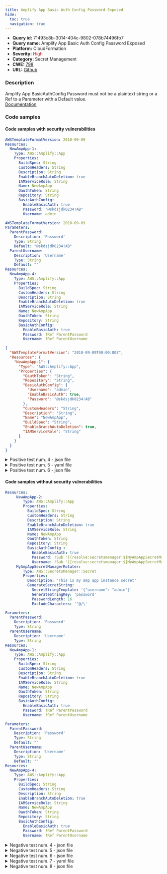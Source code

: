 ```yaml
---
title: Amplify App Basic Auth Config Password Exposed
hide:
  toc: true
  navigation: true
---
```


<style>
  .highlight .hll {
    background-color: #ff171742;
  }
  .md-content {
    max-width: 1100px;
    margin: 0 auto;
  }
</style>

-   **Query id:** 71493c8b-3014-404c-9802-078b74496fb7
-   **Query name:** Amplify App Basic Auth Config Password Exposed
-   **Platform:** CloudFormation
-   **Severity:** <span style="color:#bb2124">High</span>
-   **Category:** Secret Management
-   **CWE:** <a href="https://cwe.mitre.org/data/definitions/798.html" onclick="newWindowOpenerSafe(event, 'https://cwe.mitre.org/data/definitions/798.html')">798</a>
-   **URL:** [Github](https://github.com/Checkmarx/kics/tree/master/assets/queries/cloudFormation/aws/amplify_app_basic_auth_config_password_exposed)

### Description
Amplify App BasicAuthConfig Password must not be a plaintext string or a Ref to a Parameter with a Default value.<br>
[Documentation](https://docs.aws.amazon.com/AWSCloudFormation/latest/UserGuide/aws-properties-amplify-app-basicauthconfig.html)

### Code samples
#### Code samples with security vulnerabilities
```yaml title="Positive test num. 1 - yaml file" hl_lines="16"
AWSTemplateFormatVersion: 2010-09-09
Resources:
  NewAmpApp-1:
    Type: AWS::Amplify::App
    Properties:
      BuildSpec: String
      CustomHeaders: String
      Description: String
      EnableBranchAutoDeletion: true
      IAMServiceRole: String
      Name: NewAmpApp
      OauthToken: String
      Repository: String
      BasicAuthConfig:
        EnableBasicAuth: true
        Password: "@skdsjdk0234!AB"
        Username: admin

```
```yaml title="Positive test num. 2 - yaml file" hl_lines="6"
AWSTemplateFormatVersion: 2010-09-09
Parameters:
  ParentPassword:
    Description: 'Password'
    Type: String
    Default: "@skdsjdk0234!AB"
  ParentUsername:
    Description: 'Username'
    Type: String
    Default: ""
Resources:
  NewAmpApp-4:
    Type: AWS::Amplify::App
    Properties:
      BuildSpec: String
      CustomHeaders: String
      Description: String
      EnableBranchAutoDeletion: true
      IAMServiceRole: String
      Name: NewAmpApp
      OauthToken: String
      Repository: String
      BasicAuthConfig:
        EnableBasicAuth: true
        Password: !Ref ParentPassword
        Username: !Ref ParentUsername

```
```json title="Positive test num. 3 - json file" hl_lines="12"
{
  "AWSTemplateFormatVersion": "2010-09-09T00:00:00Z",
  "Resources": {
    "NewAmpApp-1": {
      "Type": "AWS::Amplify::App",
      "Properties": {
        "OauthToken": "String",
        "Repository": "String",
        "BasicAuthConfig": {
          "Username": "admin",
          "EnableBasicAuth": true,
          "Password": "@skdsjdk0234!AB"
        },
        "CustomHeaders": "String",
        "Description": "String",
        "Name": "NewAmpApp",
        "BuildSpec": "String",
        "EnableBranchAutoDeletion": true,
        "IAMServiceRole": "String"
      }
    }
  }
}

```
<details><summary>Positive test num. 4 - json file</summary>

```json hl_lines="12"
{
  "AWSTemplateFormatVersion": "2010-09-09T00:00:00Z",
  "Parameters": {
    "ParentUsername": {
      "Description": "Username",
      "Type": "String",
      "Default": ""
    },
    "ParentPassword": {
      "Description": "Password",
      "Type": "String",
      "Default": "@skdsjdk0234!AB"
    }
  },
  "Resources": {
    "NewAmpApp-4": {
      "Type": "AWS::Amplify::App",
      "Properties": {
        "CustomHeaders": "String",
        "EnableBranchAutoDeletion": true,
        "IAMServiceRole": "String",
        "OauthToken": "String",
        "Repository": "String",
        "BuildSpec": "String",
        "Description": "String",
        "Name": "NewAmpApp",
        "BasicAuthConfig": {
          "Password": "ParentPassword",
          "Username": "ParentUsername",
          "EnableBasicAuth": true
        }
      }
    }
  }
}

```
</details>
<details><summary>Positive test num. 5 - yaml file</summary>

```yaml hl_lines="6"
AWSTemplateFormatVersion: 2010-09-09
Parameters:
  ParentPassword:
    Description: 'Password'
    Type: String
    Default: "@skdsjdk0234!AB"
  ParentUsername:
    Description: 'Username'
    Type: String
    Default: ""
Resources:
  NewAmpApp-4:
    Type: AWS::Amplify::App
    Properties:
      BuildSpec: String
      CustomHeaders: String
      Description: String
      EnableBranchAutoDeletion: true
      IAMServiceRole: String
      Name: NewAmpApp
      OauthToken: String
      Repository: String
      BasicAuthConfig:
        EnableBasicAuth: "true"
        Password: !Ref ParentPassword
        Username: !Ref ParentUsername

```
</details>
<details><summary>Positive test num. 6 - json file</summary>

```json hl_lines="12"
{
  "AWSTemplateFormatVersion": "2010-09-09T00:00:00Z",
  "Resources": {
    "NewAmpApp-1": {
      "Type": "AWS::Amplify::App",
      "Properties": {
        "OauthToken": "String",
        "Repository": "String",
        "BasicAuthConfig": {
          "Username": "admin",
          "EnableBasicAuth": "true",
          "Password": "@skdsjdk0234!AB"
        },
        "CustomHeaders": "String",
        "Description": "String",
        "Name": "NewAmpApp",
        "BuildSpec": "String",
        "EnableBranchAutoDeletion": true,
        "IAMServiceRole": "String"
      }
    }
  }
}

```
</details>


#### Code samples without security vulnerabilities
```yaml title="Negative test num. 1 - yaml file"
Resources:
     NewAmpApp-2:
        Type: AWS::Amplify::App
        Properties:
          BuildSpec: String
          CustomHeaders: String
          Description: String
          EnableBranchAutoDeletion: true
          IAMServiceRole: String
          Name: NewAmpApp
          OauthToken: String
          Repository: String
          BasicAuthConfig :
            EnableBasicAuth: true
            Password: !Sub '{{resolve:secretsmanager:${MyAmpAppSecretManagerRotater}::password}}'
            Username: !Sub '{{resolve:secretsmanager:${MyAmpAppSecretManagerRotater}::username}}'
     MyAmpAppSecretManagerRotater:
        Type: AWS::SecretsManager::Secret
        Properties:
          Description: 'This is my amp app instance secret'
          GenerateSecretString:
            SecretStringTemplate: '{"username": "admin"}'
            GenerateStringKey: 'password'
            PasswordLength: 16
            ExcludeCharacters: '"@/\'

```
```yaml title="Negative test num. 2 - yaml file"
Parameters:
  ParentPassword:
    Description: 'Password'
    Type: String
  ParentUsername:
    Description: 'Username'
    Type: String
Resources:
  NewAmpApp-1:
    Type: AWS::Amplify::App
    Properties:
      BuildSpec: String
      CustomHeaders: String
      Description: String
      EnableBranchAutoDeletion: true
      IAMServiceRole: String
      Name: NewAmpApp
      OauthToken: String
      Repository: String
      BasicAuthConfig:
        EnableBasicAuth: true
        Password: !Ref ParentPassword
        Username: !Ref ParentUsername


```
```yaml title="Negative test num. 3 - yaml file"
Parameters:
  ParentPassword:
    Description: 'Password'
    Type: String
    Default: ""
  ParentUsername:
    Description: 'Username'
    Type: String
    Default: ""
Resources:
  NewAmpApp-4:
    Type: AWS::Amplify::App
    Properties:
      BuildSpec: String
      CustomHeaders: String
      Description: String
      EnableBranchAutoDeletion: true
      IAMServiceRole: String
      Name: NewAmpApp
      OauthToken: String
      Repository: String
      BasicAuthConfig:
        EnableBasicAuth: true
        Password: !Ref ParentPassword
        Username: !Ref ParentUsername

```
<details><summary>Negative test num. 4 - json file</summary>

```json
{
  "Resources": {
    "MyAmpAppSecretManagerRotater": {
      "Type": "AWS::SecretsManager::Secret",
      "Properties": {
        "GenerateSecretString": {
          "PasswordLength": 16,
          "ExcludeCharacters": "\"@/\\",
          "SecretStringTemplate": "{\"username\": \"admin\"}",
          "GenerateStringKey": "password"
        },
        "Description": "This is my amp app instance secret"
      }
    },
    "NewAmpApp-2": {
      "Type": "AWS::Amplify::App",
      "Properties": {
        "BasicAuthConfig": {
          "EnableBasicAuth": true,
          "Password": "{{resolve:secretsmanager:${MyAmpAppSecretManagerRotater}::password}}",
          "Username": "{{resolve:secretsmanager:${MyAmpAppSecretManagerRotater}::username}}"
        },
        "Description": "String",
        "EnableBranchAutoDeletion": true,
        "IAMServiceRole": "String",
        "Name": "NewAmpApp",
        "BuildSpec": "String",
        "CustomHeaders": "String",
        "OauthToken": "String",
        "Repository": "String"
      }
    }
  }
}

```
</details>
<details><summary>Negative test num. 5 - json file</summary>

```json
{
  "Resources": {
    "NewAmpApp-1": {
      "Type": "AWS::Amplify::App",
      "Properties": {
        "BasicAuthConfig": {
          "EnableBasicAuth": true,
          "Password": "ParentPassword",
          "Username": "ParentUsername"
        },
        "BuildSpec": "String",
        "Name": "NewAmpApp",
        "OauthToken": "String",
        "Repository": "String",
        "CustomHeaders": "String",
        "Description": "String",
        "EnableBranchAutoDeletion": true,
        "IAMServiceRole": "String"
      }
    }
  },
  "Parameters": {
    "ParentPassword": {
      "Description": "Password",
      "Type": "String"
    },
    "ParentUsername": {
      "Description": "Username",
      "Type": "String"
    }
  }
}

```
</details>
<details><summary>Negative test num. 6 - json file</summary>

```json
{
  "Parameters": {
    "ParentPassword": {
      "Description": "Password",
      "Type": "String",
      "Default": ""
    },
    "ParentUsername": {
      "Description": "Username",
      "Type": "String",
      "Default": ""
    }
  },
  "Resources": {
    "NewAmpApp-4": {
      "Type": "AWS::Amplify::App",
      "Properties": {
        "BuildSpec": "String",
        "Description": "String",
        "EnableBranchAutoDeletion": true,
        "Repository": "String",
        "BasicAuthConfig": {
          "EnableBasicAuth": true,
          "Password": "ParentPassword",
          "Username": "ParentUsername"
        },
        "CustomHeaders": "String",
        "IAMServiceRole": "String",
        "Name": "NewAmpApp",
        "OauthToken": "String"
      }
    }
  }
}

```
</details>
<details><summary>Negative test num. 7 - yaml file</summary>

```yaml
Resources:
     NewAmpApp-2:
        Type: AWS::Amplify::App
        Properties:
          BuildSpec: String
          CustomHeaders: String
          Description: String
          EnableBranchAutoDeletion: true
          IAMServiceRole: String
          Name: NewAmpApp
          OauthToken: String
          Repository: String
          BasicAuthConfig :
            EnableBasicAuth: "true"
            Password: !Sub ''
            Username: !Sub '{{resolve:secretsmanager:${MyAmpAppSecretManagerRotater}::username}}'
     MyAmpAppSecretManagerRotater:
        Type: AWS::SecretsManager::Secret
        Properties:
          Description: 'This is my amp app instance secret'
          GenerateSecretString:
            SecretStringTemplate: '{"username": "admin"}'
            GenerateStringKey: 'password'
            PasswordLength: 16
            ExcludeCharacters: '"@/\'

```
</details>
<details><summary>Negative test num. 8 - json file</summary>

```json
{
  "Resources": {
    "MyAmpAppSecretManagerRotater": {
      "Type": "AWS::SecretsManager::Secret",
      "Properties": {
        "GenerateSecretString": {
          "PasswordLength": 16,
          "ExcludeCharacters": "\"@/\\",
          "SecretStringTemplate": "{\"username\": \"admin\"}",
          "GenerateStringKey": "password"
        },
        "Description": "This is my amp app instance secret"
      }
    },
    "NewAmpApp-2": {
      "Type": "AWS::Amplify::App",
      "Properties": {
        "BasicAuthConfig": {
          "EnableBasicAuth": "true",
          "Password": "{{resolve:secretsmanager:${MyAmpAppSecretManagerRotater}::password}}",
          "Username": "{{resolve:secretsmanager:${MyAmpAppSecretManagerRotater}::username}}"
        },
        "Description": "String",
        "EnableBranchAutoDeletion": true,
        "IAMServiceRole": "String",
        "Name": "NewAmpApp",
        "BuildSpec": "String",
        "CustomHeaders": "String",
        "OauthToken": "String",
        "Repository": "String"
      }
    }
  }
}

```
</details>
